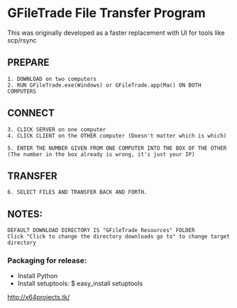 # GFileTrade File Transfer Program
 This was originally developed as a faster replacement with UI for tools like scp/rsync

## PREPARE
	1. DOWNLOAD on two computers
	2. RUN GFileTrade.exe(Windows) or GFileTrade.app(Mac) ON BOTH COMPUTERS

## CONNECT
	3. CLICK SERVER on one computer
	4. CLICK CLIENT on the OTHER computer (Doesn't matter which is which)

	5. ENTER THE NUMBER GIVEN FROM ONE COMPUTER INTO THE BOX OF THE OTHER
	(The number in the box already is wrong, it's just your IP)

## TRANSFER
	6. SELECT FILES AND TRANSFER BACK AND FORTH.



## NOTES:
	DEFAULT DOWNLOAD DIRECTORY IS "GFileTrade Resources" FOLDER
    Click "Click to change the directory downloads go to" to change target directory
	
### Packaging for release:
  - Install Python
  - Install setuptools: $ easy_install setuptools


http://x64projects.tk/
